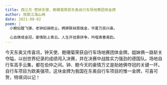```yaml
---
title: 西江月·赞钟天使、鲍珊菊荣获东奥自行车场地赛团体金牌
author: 放歌江海山阙
date: 2021-08-02
poem: |
  小鲍似膛飞弹，老钟如骑绝尘。娉婷联袂首擒金，华夏万民兴奋。

  心血铸成金冠，豪情助上青云。人生开挂靠拼争，吟唱青春美韵。
---
```


今天东奥又传喜讯，钟天使、鲍珊菊荣获自行车场地赛团体金牌。姐妹俩一路斩关夺隘，以创世界纪录的成绩闯入决赛，并在决赛中战胜实力强劲的德国队。场地自行车高手云集，都在伯仲之间。钟、鲍今天的豪情万丈是助她俩夺冠的关键一环。自行车项目为欧美强项，这块金牌为我国在东奥自行车项目的惟一金牌，可喜可贺，特填词以记！
